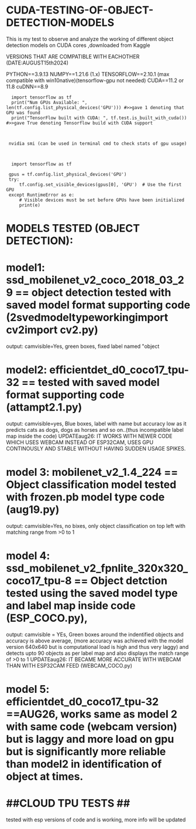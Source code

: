 # CUDA-TESTING-OF-OBJECT-DETECTION-MODELS
This is my test to observe and analyze the working of different object detection models on CUDA cores ,downloaded from Kaggle

VERSIONS THAT ARE COMPATIBLE WITH EACHOTHER (DATE:AUGUST15th2024)

PYTHON==3.9.13
NUMPY==1.21.6 (1.x)
TENSORFLOW==2.10.1 (max compatible with win10native)(tensorflow-gpu not needed)
CUDA==11.2 or 11.8
cuDNN==8.9



      import tensorflow as tf
      print("Num GPUs Available: ", len(tf.config.list_physical_devices('GPU'))) #>>gave 1 denoting that GPU was found
      print("TensorFlow built with CUDA: ", tf.test.is_built_with_cuda())  #>>gave True denoting Tensorflow build with CUDA support



     nvidia smi (can be used in terminal cmd to check stats of gpu usage)



      import tensorflow as tf

     gpus = tf.config.list_physical_devices('GPU')
     try:
         tf.config.set_visible_devices(gpus[0], 'GPU')  # Use the first GPU
     except RuntimeError as e:
         # Visible devices must be set before GPUs have been initialized
         print(e)






# MODELS TESTED (OBJECT DETECTION):
# model1: ssd_mobilenet_v2_coco_2018_03_29 == object detection tested with saved model format supporting code (2svedmodeltypeworkingimport cv2import cv2.py)
output: camvisible=Yes, green boxes, fixed label named "object



# model2: efficientdet_d0_coco17_tpu-32 == tested with saved model format supporting code (attampt2.1.py)
output: camvisible=yes, Blue boxes, label with name but accuracy low as it predicts cats as dogs, dogs as horses and so on..(thus incompatible          label map inside the code)
          UPDATEaug26: IT WORKS WITH NEWER CODE WHICH USES WEBCAM INSTEAD OF ESP32CAM, USES GPU CONTINOUSLY AND STABLE WITHOUT HAVING SUDDEN USAGE SPIKES.



# model 3: mobilenet_v2_1.4_224 == Object classification model tested with frozen.pb model type code (aug19.py) 
output: camvisible=Yes, no bixes, only object classification on top left with matching range from >0 to 1



# model 4: ssd_mobilenet_v2_fpnlite_320x320_coco17_tpu-8 == Object detction tested using the saved model type and label map inside code (ESP_COCO.py),
output: camvisible = YEs, Green boxes around the indentified objects and accuracy is above average, (more accuracy was achieved with the model           version 640x640 but is computational load is high and thus very laggy) and detects upto 90 objects as per label map and also displays the match range of >0 to 1
           UPDATEaug26: IT BECAME MORE ACCURATE WITH WEBCAM THAN WITH ESP32CAM FEED (WEBCAM_COCO.py)

           
# model 5:  efficientdet_d0_coco17_tpu-32 ==AUG26, works same as model 2 with same code (webcam version) but is laggy and more load on gpu but is significantly more reliable than model2 in identification of object at times.



  # ##CLOUD TPU TESTS ## #

tested with esp versions of code and is working, more info will be updated
